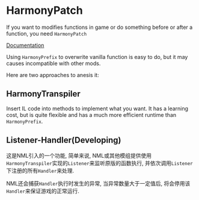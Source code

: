 # HarmonyPatch

If you want to modifies functions in game or do something before or after a function, you need `HarmonyPatch`

[Documentation](https://harmony.pardeike.net/articles/intro.html)

Using `HarmonyPrefix` to overwrite vanilla function is easy to do, but it may causes incompatible with other mods. 

Here are two approaches to anesis it:

## HarmonyTranspiler

Insert IL code into methods to implement what you want. It has a learning cost, but is quite flexible and has a much more efficient runtime than `HarmonyPrefix`.

## Listener-Handler(Developing)

这是NML引入的一个功能, 简单来说, NML或其他模组提供使用`HarmonyTranspiler`实现的`Listener`来监听原版的函数执行, 并依次调用`Listener`下注册的所有`Handler`来处理.

NML还会捕获`Handler`执行时发生的异常, 当异常数量大于一定值后, 将会停用该`Handler`来保证游戏的正常运行.